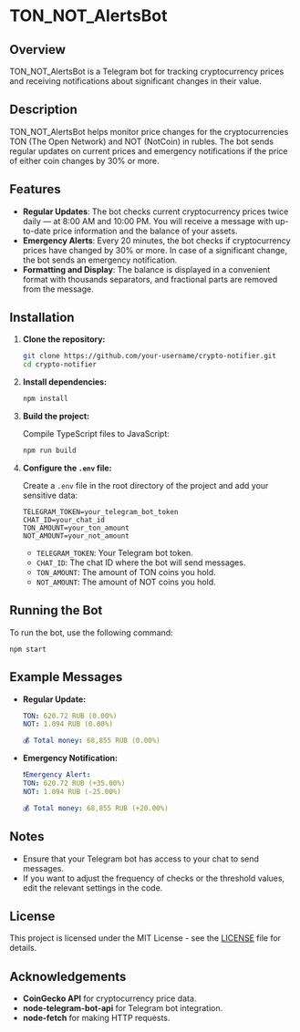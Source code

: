 # TON_NOT_AlertsBot

## Overview

TON_NOT_AlertsBot is a Telegram bot for tracking cryptocurrency prices and receiving notifications about significant changes in their value.

## Description

TON_NOT_AlertsBot helps monitor price changes for the cryptocurrencies TON (The Open Network) and NOT (NotCoin) in rubles. The bot sends regular updates on current prices and emergency notifications if the price of either coin changes by 30% or more.

## Features

-   **Regular Updates**: The bot checks current cryptocurrency prices twice daily — at 8:00 AM and 10:00 PM. You will receive a message with up-to-date price information and the balance of your assets.
-   **Emergency Alerts**: Every 20 minutes, the bot checks if cryptocurrency prices have changed by 30% or more. In case of a significant change, the bot sends an emergency notification.
-   **Formatting and Display**: The balance is displayed in a convenient format with thousands separators, and fractional parts are removed from the message.

## Installation

1. **Clone the repository:**

    ```bash
    git clone https://github.com/your-username/crypto-notifier.git
    cd crypto-notifier
    ```

2. **Install dependencies:**

    ```bash
    npm install
    ```

3. **Build the project:**

    Compile TypeScript files to JavaScript:

    ```bash
    npm run build
    ```

4. **Configure the `.env` file:**

    Create a `.env` file in the root directory of the project and add your sensitive data:

    ```env
    TELEGRAM_TOKEN=your_telegram_bot_token
    CHAT_ID=your_chat_id
    TON_AMOUNT=your_ton_amount
    NOT_AMOUNT=your_not_amount
    ```

    - `TELEGRAM_TOKEN`: Your Telegram bot token.
    - `CHAT_ID`: The chat ID where the bot will send messages.
    - `TON_AMOUNT`: The amount of TON coins you hold.
    - `NOT_AMOUNT`: The amount of NOT coins you hold.

## Running the Bot

To run the bot, use the following command:

    npm start

## Example Messages

-   **Regular Update:**

    ```yaml
    TON: 620.72 RUB (0.00%)
    NOT: 1.094 RUB (0.00%)

    💰 Total money: 68,855 RUB (0.00%)
    ```

-   **Emergency Notification:**

    ```yaml
    ❗️Emergency Alert:
    TON: 620.72 RUB (+35.00%)
    NOT: 1.094 RUB (-25.00%)

    💰 Total money: 68,855 RUB (+20.00%)
    ```

## Notes

-   Ensure that your Telegram bot has access to your chat to send messages.
-   If you want to adjust the frequency of checks or the threshold values, edit the relevant settings in the code.

## License

This project is licensed under the MIT License - see the [LICENSE](LICENSE) file for details.

## Acknowledgements

-   **CoinGecko API** for cryptocurrency price data.
-   **node-telegram-bot-api** for Telegram bot integration.
-   **node-fetch** for making HTTP requests.
